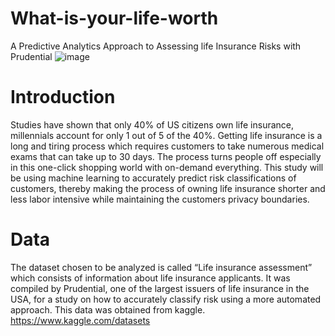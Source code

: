 # What-is-your-life-worth
A Predictive Analytics Approach to Assessing life Insurance Risks with Prudential
![image](https://user-images.githubusercontent.com/47016027/89235170-af9b1b80-d5bb-11ea-9f12-950961b10fbd.png)
# Introduction 
Studies have shown that only 40% of US citizens own life insurance, millennials account for only 1 out of 5 of the 40%. Getting life insurance is a long and tiring process which requires customers to take numerous medical exams that can take up to 30 days. The process turns people off especially in this one-click shopping world with on-demand everything. This study will be using machine learning to accurately predict risk classifications of customers, thereby making the process of owning life insurance shorter and less labor intensive while maintaining the customers privacy boundaries.
# Data
The dataset chosen to be analyzed is called “Life insurance assessment” which consists of information about life insurance applicants. It was compiled by Prudential, one of the largest issuers of life insurance in the USA, for a study on how to accurately classify risk using a more automated approach. This data was obtained from kaggle. https://www.kaggle.com/datasets
